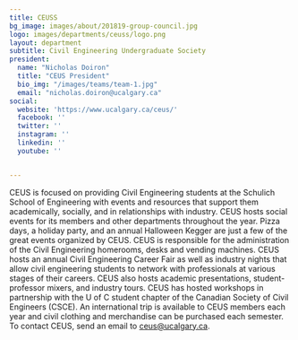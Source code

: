 ```yaml
---
title: CEUSS
bg_image: images/about/201819-group-council.jpg
logo: images/departments/ceuss/logo.png
layout: department
subtitle: Civil Engineering Undergraduate Society
president:
  name: "Nicholas Doiron"
  title: "CEUS President"
  bio_img: "/images/teams/team-1.jpg"
  email: "nicholas.doiron@ucalgary.ca"
social:
  website: 'https://www.ucalgary.ca/ceus/'
  facebook: ''
  twitter: ''
  instagram: ''
  linkedin: ''
  youtube: ''


---
```

CEUS is focused on providing Civil Engineering students at the Schulich School of Engineering with events and resources that support them academically, socially, and in relationships with industry. CEUS hosts social events for its members and other departments throughout the year. Pizza days, a holiday party, and an annual Halloween Kegger are just a few of the great events organized by CEUS. CEUS is responsible for the administration of the Civil Engineering homerooms, desks and vending machines. CEUS hosts an annual Civil Engineering Career Fair as well as industry nights that allow civil engineering students to network with professionals at various stages of their careers. CEUS also hosts academic presentations, student-professor mixers, and industry tours. CEUS has hosted workshops in partnership with the U of C student chapter of the Canadian Society of Civil Engineers (CSCE). An international trip is available to CEUS members each year and civil clothing and merchandise can be purchased each semester. To contact CEUS, send an email to ceus@ucalgary.ca.